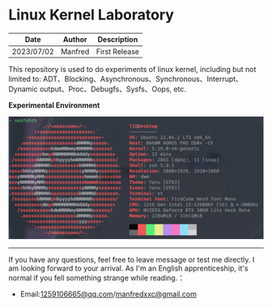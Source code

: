 # Linux Kernel Laboratory

| Date       | Author  | Description   |
| ---------- | ------- | ------------- |
| 2023/07/02 | Manfred | First Release |

This repository is used to do experiments of linux kernel, including but not limited to: ADT、Blocking、Asynchronous、Synchronous、Interrupt、Dynamic output、Proc、Debugfs、Sysfs、Oops, etc.

**Experimental Environment**

![image-20230702141738051](README.assets/image-20230702141738051.png)



---

If you have any questions, feel free to leave message or test me directly. I am looking forward to your arrival. As I'm an English apprenticeship, it's normal if you fell something strange while reading.：

- Email:1259106665@qq.com/manfredxxc@gmail.com
